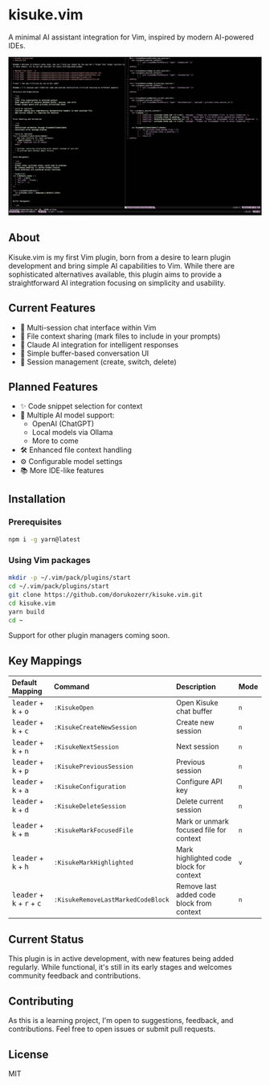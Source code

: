 # kisuke.vim

A minimal AI assistant integration for Vim, inspired by modern AI-powered IDEs.

![screenshot](ss-1.png)

## About

Kisuke.vim is my first Vim plugin, born from a desire to learn plugin development and bring simple AI capabilities to Vim. While there are sophisticated alternatives available, this plugin aims to provide a straightforward AI integration focusing on simplicity and usability.

## Current Features

- 📝 Multi-session chat interface within Vim
- 📂 File context sharing (mark files to include in your prompts)
- 🤖 Claude AI integration for intelligent responses
- 💬 Simple buffer-based conversation UI
- 🔄 Session management (create, switch, delete)

## Planned Features

- ✨ Code snippet selection for context
- 🔌 Multiple AI model support:
  - OpenAI (ChatGPT)
  - Local models via Ollama
  - More to come
- 🛠️ Enhanced file context handling
- ⚙️ Configurable model settings
- 📚 More IDE-like features

## Installation

### Prerequisites

```bash
npm i -g yarn@latest
```

### Using Vim packages

```bash
mkdir -p ~/.vim/pack/plugins/start
cd ~/.vim/pack/plugins/start
git clone https://github.com/dorukozerr/kisuke.vim.git
cd kisuke.vim
yarn build
cd ~
```

Support for other plugin managers coming soon.

## Key Mappings

| Default Mapping                                                | Command                            | Description                               | Mode |
| :------------------------------------------------------------- | :--------------------------------- | :---------------------------------------- | :--- |
| <kbd>leader</kbd> + <kbd>k</kbd> + <kbd>o</kbd>                | `:KisukeOpen`                      | Open Kisuke chat buffer                   | `n`  |
| <kbd>leader</kbd> + <kbd>k</kbd> + <kbd>c</kbd>                | `:KisukeCreateNewSession`          | Create new session                        | `n`  |
| <kbd>leader</kbd> + <kbd>k</kbd> + <kbd>n</kbd>                | `:KisukeNextSession`               | Next session                              | `n`  |
| <kbd>leader</kbd> + <kbd>k</kbd> + <kbd>p</kbd>                | `:KisukePreviousSession`           | Previous session                          | `n`  |
| <kbd>leader</kbd> + <kbd>k</kbd> + <kbd>a</kbd>                | `:KisukeConfiguration`             | Configure API key                         | `n`  |
| <kbd>leader</kbd> + <kbd>k</kbd> + <kbd>d</kbd>                | `:KisukeDeleteSession`             | Delete current session                    | `n`  |
| <kbd>leader</kbd> + <kbd>k</kbd> + <kbd>m</kbd>                | `:KisukeMarkFocusedFile`           | Mark or unmark focused file for context   | `n`  |
| <kbd>leader</kbd> + <kbd>k</kbd> + <kbd>h</kbd>                | `:KisukeMarkHighlighted`           | Mark highlighted code block for context   | `v`  |
| <kbd>leader</kbd> + <kbd>k</kbd> + <kbd>r</kbd> + <kbd>c</kbd> | `:KisukeRemoveLastMarkedCodeBlock` | Remove last added code block from context | `n`  |

## Current Status

This plugin is in active development, with new features being added regularly. While functional, it's still in its early stages and welcomes community feedback and contributions.

## Contributing

As this is a learning project, I'm open to suggestions, feedback, and contributions. Feel free to open issues or submit pull requests.

## License

MIT

